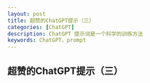 ```yaml
---
layout: post
title: 超赞的ChatGPT提示（三）
categories: [ChatGPT]
description: ChatGPT 提示词是一个科学的训练方法
keywords: ChatGPT，prompt
---
```


## 超赞的ChatGPT提示（三）
